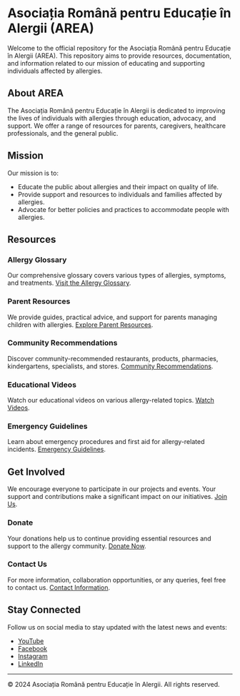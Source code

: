 # Asociația Română pentru Educație în Alergii (AREA)

Welcome to the official repository for the Asociația Română pentru Educație în Alergii (AREA). This repository aims to provide resources, documentation, and information related to our mission of educating and supporting individuals affected by allergies.

## About AREA

The Asociația Română pentru Educație în Alergii is dedicated to improving the lives of individuals with allergies through education, advocacy, and support. We offer a range of resources for parents, caregivers, healthcare professionals, and the general public.

## Mission

Our mission is to:

- Educate the public about allergies and their impact on quality of life.
- Provide support and resources to individuals and families affected by allergies.
- Advocate for better policies and practices to accommodate people with allergies.

## Resources

### Allergy Glossary
Our comprehensive glossary covers various types of allergies, symptoms, and treatments. [Visit the Allergy Glossary](https://www.educatie-alergii.ro/glosar-alergii).

### Parent Resources
We provide guides, practical advice, and support for parents managing children with allergies. [Explore Parent Resources](https://www.educatie-alergii.ro/resurse-parinti).

### Community Recommendations
Discover community-recommended restaurants, products, pharmacies, kindergartens, specialists, and stores. [Community Recommendations](https://www.educatie-alergii.ro/recomandari).

### Educational Videos
Watch our educational videos on various allergy-related topics. [Watch Videos](https://www.educatie-alergii.ro/videoclipuri).

### Emergency Guidelines
Learn about emergency procedures and first aid for allergy-related incidents. [Emergency Guidelines](https://www.educatie-alergii.ro/ghid-de-prim-ajutor).

## Get Involved

We encourage everyone to participate in our projects and events. Your support and contributions make a significant impact on our initiatives. [Join Us](https://www.educatie-alergii.ro/devino-membru).

### Donate
Your donations help us to continue providing essential resources and support to the allergy community. [Donate Now](https://www.educatie-alergii.ro/doneaza).

### Contact Us
For more information, collaboration opportunities, or any queries, feel free to contact us. [Contact Information](https://www.educatie-alergii.ro/contact).

## Stay Connected

Follow us on social media to stay updated with the latest news and events:
- [YouTube](https://www.youtube.com/channel/UCEjqRG00t76U5ghM6Av6Xhg)
- [Facebook](https://www.facebook.com/asociatiaromanadeeducatieinalergii/)
- [Instagram](https://www.instagram.com/area_edualergii/)
- [LinkedIn](https://www.linkedin.com/company/asociatia-romana-de-educatie-in-alergii)

---

© 2024 Asociația Română pentru Educație în Alergii. All rights reserved.
